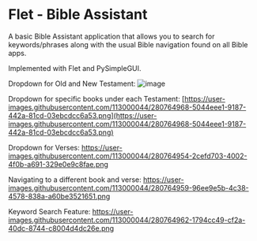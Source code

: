 # Flet - Bible Assistant

A basic Bible Assistant application that allows you to search for keywords/phrases
along with the usual Bible navigation found on all Bible apps.

Implemented with Flet and PySimpleGUI.

Dropdown for Old and New Testament:
![image](https://github.com/gentdimad/Flet---Bible-Assistant/assets/113000044/f11a28e7-6398-4722-9528-871599e20cb8)


Dropdown for specific books under each Testament:
[https://user-images.githubusercontent.com/113000044/280764968-5044eee1-9187-442a-81cd-03ebcdcc6a53.png](https://user-images.githubusercontent.com/113000044/280764968-5044eee1-9187-442a-81cd-03ebcdcc6a53.png)

Dropdown for Verses:
https://user-images.githubusercontent.com/113000044/280764954-2cefd703-4002-4f0b-a691-329e0e9c8fae.png

Navigating to a different book and verse:
https://user-images.githubusercontent.com/113000044/280764959-96ee9e5b-4c38-4578-838a-a60be3521651.png

Keyword Search Feature:
https://user-images.githubusercontent.com/113000044/280764962-1794cc49-cf2a-40dc-8744-c8004d4dc26e.png
